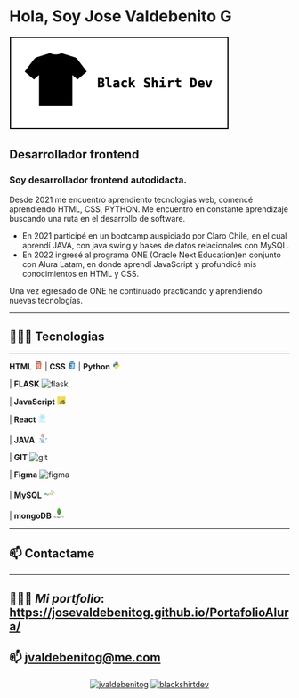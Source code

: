 # **Hola, Soy Jose Valdebenito G**

![Black Shirt Dev](logoBSDhoriz.png "BlackShirt logo")

## Desarrollador frontend

### Soy desarrollador frontend autodidacta.

Desde 2021 me encuentro aprendiento tecnologias web, comencé aprendiendo HTML, CSS, PYTHON.
Me encuentro en constante aprendizaje buscando una ruta en el desarrollo de software.

- En 2021 participé en un bootcamp auspiciado por Claro Chile, en el cual aprendí JAVA, con java swing y bases de datos relacionales con MySQL.
- En 2022 ingresé al programa ONE (Oracle Next Education)en conjunto con Alura Latam, en donde aprendí JavaScript y profundicé mis conocimientos en HTML y CSS.

Una vez egresado de ONE he continuado practicando y aprendiendo nuevas tecnologías.

---

## 👨🏻‍💻 Tecnologias

---

<p align='center'>

**HTML** <img src="https://raw.githubusercontent.com/devicons/devicon/master/icons/html5/html5-original-wordmark.svg" alt="html5" width="15" height="15"/>
\| **CSS** <img src="https://raw.githubusercontent.com/devicons/devicon/master/icons/css3/css3-original-wordmark.svg" alt="css3" width="15" height="15"/>
\| **Python** <img src="https://raw.githubusercontent.com/devicons/devicon/master/icons/python/python-original.svg" alt="python" width="15" height="15"/>

\| **FLASK** <img src="https://www.vectorlogo.zone/logos/pocoo_flask/pocoo_flask-icon.svg" alt="flask" width="15" height="15"/>

\| **JavaScript** <img src="https://raw.githubusercontent.com/devicons/devicon/master/icons/javascript/javascript-original.svg" alt="javascript" width="15" height="15"/>

\| **React** <img src="https://raw.githubusercontent.com/devicons/devicon/master/icons/react/react-original-wordmark.svg" alt="react" width="15" height="15"/>

\| **JAVA** <img src="https://raw.githubusercontent.com/devicons/devicon/master/icons/java/java-original.svg" alt="java" width="20" height="20"/>

\| **GIT** <img src="https://www.vectorlogo.zone/logos/git-scm/git-scm-icon.svg" alt="git" width="15" height="15"/>

\| **Figma** <img src="https://www.vectorlogo.zone/logos/figma/figma-icon.svg" alt="figma" width="15" height="15"/>

\| **MySQL** <img src="https://raw.githubusercontent.com/devicons/devicon/master/icons/mysql/mysql-original-wordmark.svg" alt="mysql" width="20" height="20"/>

\| **mongoDB** <img src="https://raw.githubusercontent.com/devicons/devicon/master/icons/mongodb/mongodb-original-wordmark.svg" alt="mongodb" width="20" height="20"/>

</p>

---

## 📫 Contactame

---

## 👨🏻‍💻 _*Mi portfolio*_: https://josevaldebenitog.github.io/PortafolioAlura/

## 📫 jvaldebenitog@me.com

<p align="center">
<a href="https://linkedin.com/in/jvaldebenitog" target="blank"><img align="center" src="https://raw.githubusercontent.com/rahuldkjain/github-profile-readme-generator/master/src/images/icons/Social/linked-in-alt.svg" alt="jvaldebenitog" height="20" width="30" /></a>
<a href="https://instagram.com/blackshirtdev" target="blank"><img align="center" src="https://raw.githubusercontent.com/rahuldkjain/github-profile-readme-generator/master/src/images/icons/Social/instagram.svg" alt="blackshirtdev" height="30" width="40" /></a>
</p>

<!---
JoseValdebenitoG/JoseValdebenitoG is a ✨ special ✨ repository because its `README.md` (this file) appears on your GitHub profile.
You can click the Preview link to take a look at your changes.
--->
